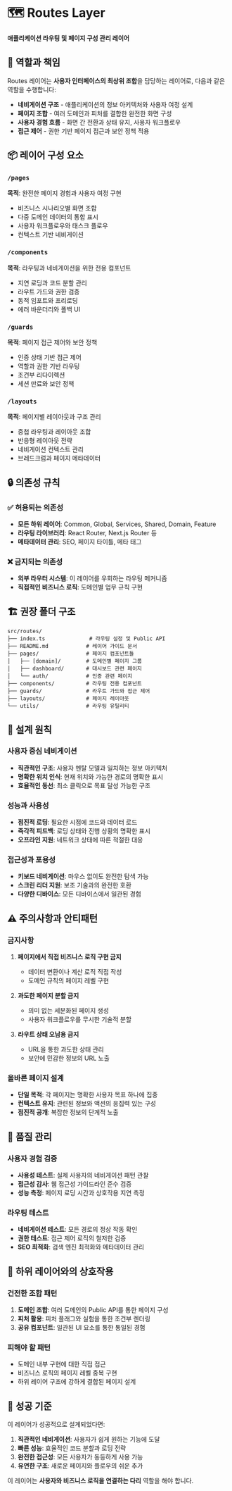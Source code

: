 # 🗺️ Routes Layer

**애플리케이션 라우팅 및 페이지 구성 관리 레이어**

## 🎯 역할과 책임

Routes 레이어는 **사용자 인터페이스의 최상위 조합**을 담당하는 레이어로, 다음과 같은 역할을 수행합니다:

- **네비게이션 구조** - 애플리케이션의 정보 아키텍처와 사용자 여정 설계
- **페이지 조합** - 여러 도메인과 피처를 결합한 완전한 화면 구성
- **사용자 경험 흐름** - 화면 간 전환과 상태 유지, 사용자 워크플로우
- **접근 제어** - 권한 기반 페이지 접근과 보안 정책 적용

## 📦 레이어 구성 요소

### `/pages`
**목적**: 완전한 페이지 경험과 사용자 여정 구현
- 비즈니스 시나리오별 화면 조합
- 다중 도메인 데이터의 통합 표시
- 사용자 워크플로우와 태스크 플로우
- 컨텍스트 기반 네비게이션

### `/components`
**목적**: 라우팅과 네비게이션을 위한 전용 컴포넌트
- 지연 로딩과 코드 분할 관리
- 라우트 가드와 권한 검증
- 동적 임포트와 프리로딩
- 에러 바운더리와 폴백 UI

### `/guards`
**목적**: 페이지 접근 제어와 보안 정책
- 인증 상태 기반 접근 제어
- 역할과 권한 기반 라우팅
- 조건부 리다이렉션
- 세션 만료와 보안 정책

### `/layouts`
**목적**: 페이지별 레이아웃과 구조 관리
- 중첩 라우팅과 레이아웃 조합
- 반응형 레이아웃 전략
- 네비게이션 컨텍스트 관리
- 브레드크럼과 페이지 메타데이터

## 🔒 의존성 규칙

### ✅ 허용되는 의존성
- **모든 하위 레이어**: Common, Global, Services, Shared, Domain, Feature
- **라우팅 라이브러리**: React Router, Next.js Router 등
- **메타데이터 관리**: SEO, 페이지 타이틀, 메타 태그

### ❌ 금지되는 의존성
- **외부 라우터 시스템**: 이 레이어를 우회하는 라우팅 메커니즘
- **직접적인 비즈니스 로직**: 도메인별 업무 규칙 구현

## 🏗️ 권장 폴더 구조

```
src/routes/
├── index.ts              # 라우팅 설정 및 Public API
├── README.md            # 레이어 가이드 문서
├── pages/               # 페이지 컴포넌트들
│   ├── [domain]/        # 도메인별 페이지 그룹
│   ├── dashboard/       # 대시보드 관련 페이지
│   └── auth/            # 인증 관련 페이지
├── components/          # 라우팅 전용 컴포넌트
├── guards/              # 라우트 가드와 접근 제어
├── layouts/             # 페이지 레이아웃
└── utils/               # 라우팅 유틸리티
```

## 📝 설계 원칙

### 사용자 중심 네비게이션
- **직관적인 구조**: 사용자 멘탈 모델과 일치하는 정보 아키텍처
- **명확한 위치 인식**: 현재 위치와 가능한 경로의 명확한 표시
- **효율적인 동선**: 최소 클릭으로 목표 달성 가능한 구조

### 성능과 사용성
- **점진적 로딩**: 필요한 시점에 코드와 데이터 로드
- **즉각적 피드백**: 로딩 상태와 진행 상황의 명확한 표시
- **오프라인 지원**: 네트워크 상태에 따른 적절한 대응

### 접근성과 포용성
- **키보드 네비게이션**: 마우스 없이도 완전한 탐색 가능
- **스크린 리더 지원**: 보조 기술과의 완전한 호환
- **다양한 디바이스**: 모든 디바이스에서 일관된 경험

## ⚠️ 주의사항과 안티패턴

### 금지사항
1. **페이지에서 직접 비즈니스 로직 구현 금지**
   - 데이터 변환이나 계산 로직 직접 작성
   - 도메인 규칙의 페이지 레벨 구현

2. **과도한 페이지 분할 금지**
   - 의미 없는 세분화된 페이지 생성
   - 사용자 워크플로우를 무시한 기술적 분할

3. **라우트 상태 오남용 금지**
   - URL을 통한 과도한 상태 관리
   - 보안에 민감한 정보의 URL 노출

### 올바른 페이지 설계
- **단일 목적**: 각 페이지는 명확한 사용자 목표 하나에 집중
- **컨텍스트 유지**: 관련된 정보와 액션의 응집력 있는 구성
- **점진적 공개**: 복잡한 정보의 단계적 노출

## 🧪 품질 관리

### 사용자 경험 검증
- **사용성 테스트**: 실제 사용자의 네비게이션 패턴 관찰
- **접근성 감사**: 웹 접근성 가이드라인 준수 검증
- **성능 측정**: 페이지 로딩 시간과 상호작용 지연 측정

### 라우팅 테스트
- **네비게이션 테스트**: 모든 경로의 정상 작동 확인
- **권한 테스트**: 접근 제어 로직의 철저한 검증
- **SEO 최적화**: 검색 엔진 최적화와 메타데이터 관리

## 🔄 하위 레이어와의 상호작용

### 건전한 조합 패턴
1. **도메인 조합**: 여러 도메인의 Public API를 통한 페이지 구성
2. **피처 활용**: 피처 플래그와 실험을 통한 조건부 렌더링
3. **공유 컴포넌트**: 일관된 UI 요소를 통한 통일된 경험

### 피해야 할 패턴
- 도메인 내부 구현에 대한 직접 접근
- 비즈니스 로직의 페이지 레벨 중복 구현
- 하위 레이어 구조에 강하게 결합된 페이지 설계

## 🎯 성공 기준

이 레이어가 성공적으로 설계되었다면:

1. **직관적인 네비게이션**: 사용자가 쉽게 원하는 기능에 도달
2. **빠른 성능**: 효율적인 코드 분할과 로딩 전략
3. **완전한 접근성**: 모든 사용자가 동등하게 사용 가능
4. **유연한 구조**: 새로운 페이지와 플로우의 쉬운 추가

이 레이어는 **사용자와 비즈니스 로직을 연결하는 다리** 역할을 해야 합니다.